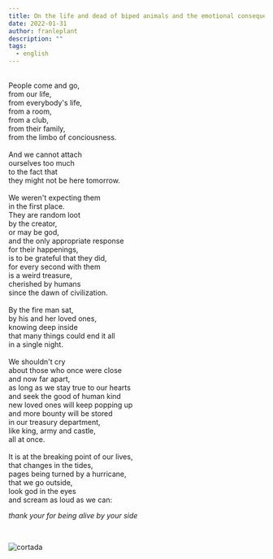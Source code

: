 ```yaml
---
title: On the life and dead of biped animals and the emotional consequences
date: 2022-01-31
author: franleplant
description: ""
tags:
  - english
---
```


<br/>People come and go,
<br/>from our life,
<br/>from everybody's life,
<br/>from a room,
<br/>from a club,
<br/>from their family,
<br/>from the limbo of conciousness.
<br/>
<br/>And we cannot attach
<br/>ourselves too much
<br/>to the fact that
<br/>they might not be here tomorrow.
<br/>
<br/>We weren't expecting them
<br/>in the first place.
<br/>They are random loot
<br/>by the creator,
<br/>or may be god,
<br/>and the only appropriate response
<br/>for their happenings,
<br/>is to be grateful that they did,
<br/>for every second with them
<br/>is a weird treasure,
<br/>cherished by humans
<br/>since the dawn of civilization.
<br/>
<br/>By the fire man sat,
<br/>by his and her loved ones,
<br/>knowing deep inside
<br/>that many things could end it all
<br/>in a single night.
<br/>
<br/>We shouldn't cry
<br/>about those who once were close
<br/>and now far apart,
<br/>as long as we stay true to our hearts
<br/>and seek the good of human kind
<br/>new loved ones will keep popping up
<br/>and more bounty will be stored
<br/>in our treasury department,
<br/>like king, army and castle,
<br/>all at once.
<br/>
<br/>It is at the breaking point of our lives,
<br/>that changes in the tides,
<br/>pages being turned by a hurricane,
<br/>that we go outside,
<br/>look god in the eyes
<br/>and scream as loud as we can:

_thank your for being alive by your side_

<br/>

![cortada](./cortada.jpg)
